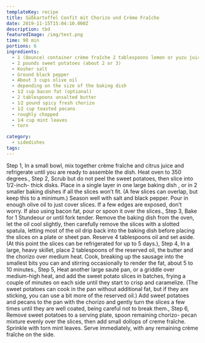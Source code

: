 ```yaml
---
templateKey: recipe
title: Süßkartoffel Confit mit Chorizo und Crème Fraîche
date: 2019-11-15T15:04:10.000Z
description: tbd
featuredImage: /img/test.png
time: 90 min
portions: 6
ingredients:
  - 1 (8­ounce) container crème fraîche 2 tablespoons lemon or yuzu juice
  - 2 pounds sweet potatoes (about 2 or 3)
  - Kosher salt
  - Ground black pepper
  - About 3 cups olive oil
  - depending on the size of the baking dish
  - 1⁄2 cup bacon fat (optional)
  - 2 tablespoons unsalted butter
  - 1⁄2 pound spicy fresh chorizo
  - 1⁄2 cup toasted pecans
  - roughly chopped
  - 1⁄4 cup mint leaves
  - torn

category:
  - sidedishes
tags:
---
```


Step 1, In a small bowl, mix together crème fraîche and citrus juice and refrigerate until you are ready to assemble the dish. Heat oven to 350 degrees., Step 2, Scrub but do not peel the sweet potatoes, then slice into 1/2-inch- thick disks. Place in a single layer in one large baking dish
, or in 2 smaller baking dishes if all the slices won’t fit. (A few slices can overlap, but keep this to a minimum.) Season well with salt and black pepper. Pour in enough olive oil to just cover slices. If a few edges are exposed, don’t worry. If also using bacon fat, pour or spoon it over the slices., Step 3, Bake for 1 Stundeour or until fork tender. Remove the baking dish from the oven, let the oil cool slightly, then carefully remove the slices with a slotted spatula, letting most of the oil drip back into the baking dish before placing the slices on a plate or sheet pan. Reserve 4 tablespoons oil and set aside. (At this point the slices can be refrigerated for up to 5 days.), Step 4, In a large, heavy skillet, place 2 tablespoons of the reserved oil, the butter and the chorizo over medium heat. Cook, breaking up the sausage into the smallest bits you can and stirring occasionally to render the fat, about 5 to 10 minutes., Step 5, Heat another large sauté pan, or a griddle over medium-high heat, and add the sweet potato slices in batches, frying a couple of minutes on each side until they start to crisp and caramelize. (The sweet potatoes can cook in the pan without additional fat, but if they are sticking, you can use a bit more of the reserved oil.) Add sweet potatoes and pecans to the pan with the chorizo and gently turn the slices a few times until they are well coated, being careful not to break them., Step 6, Remove sweet potatoes to a serving plate, spoon remaining chorizo- pecan mixture evenly over the slices, then add small dollops of creme fraîche. Sprinkle with torn mint leaves. Serve immediately, with any remaining crème fraîche on the side.
